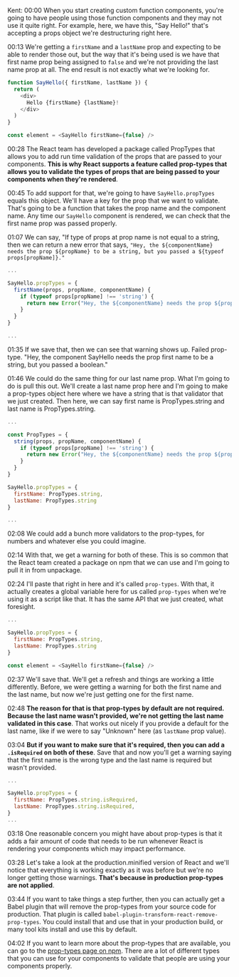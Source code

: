 Kent: 00:00 When you start creating custom function components, you're going to have people using those function components and they may not use it quite right. For example, here, we have this, "Say Hello!" that's accepting a props object we're destructuring right here.

00:13 We're getting a `firstName` and a `lastName` prop and expecting to be able to render those out, but the way that it's being used is we have that first name prop being assigned to `false` and we're not providing the last name prop at all. The end result is not exactly what we're looking for.

```js
function SayHello({ firstName, lastName }) {
  return (
    <div>
      Hello {firstName} {lastName}!
    </div>
  )
}

const element = <SayHello firstName={false} />
```

00:28 The React team has developed a package called PropTypes that allows you to add run time validation of the props that are passed to your components. **This is why React supports a feature called prop-types that allows you to validate the types of props that are being passed to your components when they're rendered**.

00:45 To add support for that, we're going to have `SayHello.propTypes` equals this object. We'll have a key for the prop that we want to validate. That's going to be a function that takes the prop name and the component name. Any time our `SayHello` component is rendered, we can check that the first name prop was passed properly.

01:07 We can say, "If type of props at prop name is not equal to a string, then we can return a new error that says, `"Hey, the ${componentName} needs the prop ${propName} to be a string, but you passed a ${typeof props[propName]}."`

```js
...

SayHello.propTypes = {
  firstName(props, propName, componentName) {
    if (typeof props[propName] !== 'string') {
      return new Error("Hey, the ${componentName} needs the prop ${propName} to be a string, but you passed a ${typeof props[propName]}.")
    }
  }
}

...
```

01:35 If we save that, then we can see that warning shows up. Failed prop-type. "Hey, the component SayHello needs the prop first name to be a string, but you passed a boolean."

01:46 We could do the same thing for our last name prop. What I'm going to do is pull this out. We'll create a last name prop here and I'm going to make a prop-types object here where we have a string that is that validator that we just created. Then here, we can say first name is PropTypes.string and last name is PropTypes.string.

```js
...

const PropTypes = {
  string(props, propName, componentName) {
    if (typeof props[propName] !== 'string') {
      return new Error("Hey, the ${componentName} needs the prop ${propName} to be a string, but you passed a ${typeof props[propName]}.")
    }
  }
}

SayHello.propTypes = {
  firstName: PropTypes.string,
  lastName: PropTypes.string
}

...
```

02:08 We could add a bunch more validators to the prop-types, for numbers and whatever else you could imagine.

02:14 With that, we get a warning for both of these. This is so common that the React team created a package on npm that we can use and I'm going to pull it in from unpackage.

02:24 I'll paste that right in here and it's called `prop-types`. With that, it actually creates a global variable here for us called `prop-types` when we're using it as a script like that. It has the same API that we just created, what foresight.

```js
...

SayHello.propTypes = {
  firstName: PropTypes.string,
  lastName: PropTypes.string
}

const element = <SayHello firstName={false} />
```

02:37 We'll save that. We'll get a refresh and things are working a little differently. Before, we were getting a warning for both the first name and the last name, but now we're just getting one for the first name.

02:48 **The reason for that is that prop-types by default are not required. Because the last name wasn't provided, we're not getting the last name validated in this case**. That works out nicely if you provide a default for the last name, like if we were to say "Unknown" here (as `lastName` prop value).

03:04 **But if you want to make sure that it's required, then you can add a `.isRequired` on both of these**. Save that and now you'll get a warning saying that the first name is the wrong type and the last name is required but wasn't provided.

```js
...

SayHello.propTypes = {
  firstName: PropTypes.string.isRequired,
  lastName: PropTypes.string.isRequired,
}
...
```

03:18 One reasonable concern you might have about prop-types is that it adds a fair amount of code that needs to be run whenever React is rendering your components which may impact performance.

03:28 Let's take a look at the production.minified version of React and we'll notice that everything is working exactly as it was before but we're no longer getting those warnings. **That's because in production prop-types are not applied**.

03:44 If you want to take things a step further, then you can actually get a Babel plugin that will remove the prop-types from your source code for production. That plugin is called `babel-plugin-transform-react-remove-prop-types`. You could install that and use that in your production build, or many tool kits install and use this by default.

04:02 If you want to learn more about the prop-types that are available, you can go to the [prop-types page on npm](https://www.npmjs.com/package/prop-types). There are a lot of different types that you can use for your components to validate that people are using your components properly.

